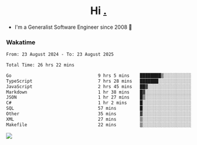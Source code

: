 <h1 align="center">Hi <a href="https://www.hackerrank.com/erasmosaraujo">.</a></h1>
 
- I'm a Generalist Software Engineer  since 2008 🚀
<!--  
<p align="left">
  <a href="https://github.com/erasmosoares/github-readme-stats">
    <img
      align="center"
      src="https://github-readme-stats.vercel.app/api/top-langs/?username=erasmosoares&theme=radical&layout=compact"
    />
  </a>
  <a href="https://github.com/erasmosoares/github-readme-stats">
    [![Harlok's WakaTime stats](https://github-readme-stats.vercel.app/api/wakatime?username=ffflabs)](https://github.com/anuraghazra/github-readme-stats)
  </a>
</p>

<!--
 ### Repo 
 
<p align="left">
 <a href="https://github.com/erasmosoares/github-readme-stats">
    <img
      align="center"
      height="165"
      src="https://github-readme-stats.vercel.app/api/pin?username=erasmosoares&repo=sample-node&title_color=fff&icon_color=f9f9f9&text_color=9f9f9f&bg_color=151515"
    />
  </a>
  <a href="https://github.com/erasmosoares/github-readme-stats">
    <img
      align="center"
      height="165"
      src="https://github-readme-stats.vercel.app/api/pin?username=erasmosoares&repo=sample-node&title_color=fff&icon_color=f9f9f9&text_color=9f9f9f&bg_color=151515"
    />
  </a>
</p>
-->

 ### Wakatime 

<!--START_SECTION:waka-->

```txt
From: 23 August 2024 - To: 23 August 2025

Total Time: 26 hrs 22 mins

Go                                 9 hrs 5 mins    ████████▒░░░░░░░░░░░░░░░░   33.71 %
TypeScript                         7 hrs 28 mins   ███████░░░░░░░░░░░░░░░░░░   27.70 %
JavaScript                         2 hrs 45 mins   ██▓░░░░░░░░░░░░░░░░░░░░░░   10.25 %
Markdown                           1 hr 38 mins    █▓░░░░░░░░░░░░░░░░░░░░░░░   06.07 %
JSON                               1 hr 27 mins    █▒░░░░░░░░░░░░░░░░░░░░░░░   05.43 %
C#                                 1 hr 2 mins     █░░░░░░░░░░░░░░░░░░░░░░░░   03.87 %
SQL                                57 mins         █░░░░░░░░░░░░░░░░░░░░░░░░   03.56 %
Other                              35 mins         ▓░░░░░░░░░░░░░░░░░░░░░░░░   02.20 %
XML                                27 mins         ▒░░░░░░░░░░░░░░░░░░░░░░░░   01.69 %
Makefile                           22 mins         ▒░░░░░░░░░░░░░░░░░░░░░░░░   01.42 %
```

<!--END_SECTION:waka-->

![](https://komarev.com/ghpvc/?username=erasmosoares&color=brightgreen)
